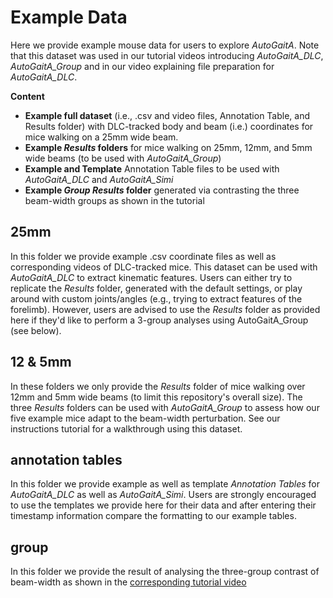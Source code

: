 # Example Data

Here we provide example mouse data for users to explore *AutoGaitA*. Note that this dataset was used in our tutorial videos introducing *AutoGaitA_DLC*, *AutoGaitA_Group* and in our video explaining file preparation for *AutoGaitA_DLC*. 

**Content**
- **Example full dataset** (i.e., .csv and video files, Annotation Table, and Results folder) with DLC-tracked body and beam (i.e.) coordinates for mice walking on a 25mm wide beam.
- **Example *Results* folders** for mice walking on 25mm, 12mm, and 5mm wide beams (to be used with *AutoGaitA_Group*)
- **Example and Template** Annotation Table files to be used with *AutoGaitA_DLC* and *AutoGaitA_Simi*
- **Example *Group Results* folder** generated via contrasting the three beam-width groups as shown in the tutorial

## 25mm 
In this folder we provide example .csv coordinate files as well as corresponding videos of DLC-tracked mice. This dataset can be used with *AutoGaitA_DLC* to extract kinematic features. Users can either try to replicate the *Results* folder, generated with the default settings, or play around with custom joints/angles (e.g., trying to extract features of the forelimb). However, users are advised to use the *Results* folder as provided here if they'd like to perform a 3-group analyses using AutoGaitA_Group (see below).

## 12 & 5mm
In these folders we only provide the *Results* folder of mice walking over 12mm and 5mm wide beams (to limit this repository's overall size). The three *Results* folders can be used with *AutoGaitA_Group* to assess how our five example mice adapt to the beam-width perturbation. See our instructions tutorial for a walkthrough using this dataset.

## annotation tables
In this folder we provide example as well as template *Annotation Tables* for *AutoGaitA_DLC* as well as *AutoGaitA_Simi*. Users are strongly encouraged to use the templates we provide here for their data and after entering their timestamp information compare the formatting to our example tables.

## group 
In this folder we provide the result of analysing the three-group contrast of beam-width as shown in the [corresponding tutorial video](https://youtu.be/PSmAlEAt7xE)